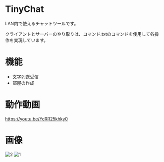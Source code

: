 # TinyChat
LAN内で使えるチャットツールです。

クライアントとサーバーのやり取りは、コマンド.txtのコマンドを使用して各操作を実現しています。
# 機能
- 文字列送受信
- 部屋の作成

# 動作動画
https://youtu.be/YcRR25khky0

# 画像
![2](https://user-images.githubusercontent.com/98020159/157441976-017b84ac-3c51-4ac8-8984-04c4c40fb301.png)
![1](https://user-images.githubusercontent.com/98020159/157442111-21bb0826-cd6e-46ae-9183-e27b4004def5.png)
